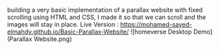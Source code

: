 building a very basic implementation of a parallax website with fixed scrolling using HTML and CSS, I made it so that we can scroll and the images will stay in place.
Live Version : https://mohamed-sayed-elmahdy.github.io/Basic-Parallax-Website/
![homeverse Desktop Demo](Parallax Website.png)

